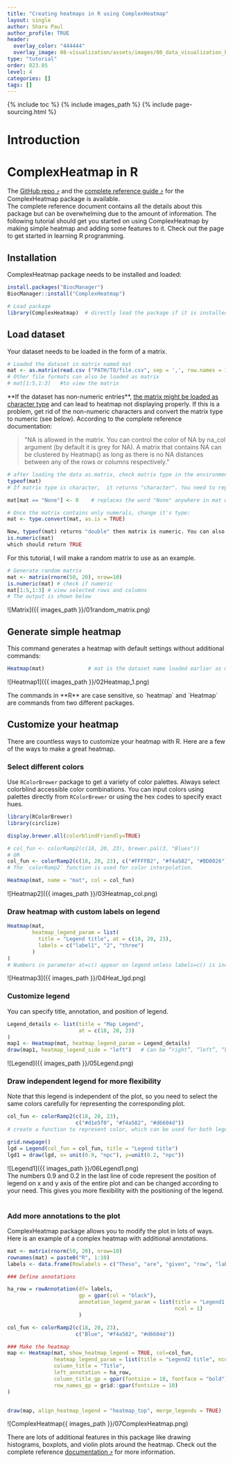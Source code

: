 ```yaml
---
title: "Creating heatmaps in R using ComplexHeatmap"
layout: single
author: Sharu Paul
author_profile: TRUE
header:
  overlay_color: "444444"
  overlay_image: 08-visualization/assets/images/08_data_visualization_banner.png
type: "tutorial"
order: 823.05
level: 4
categories: []
tags: []
---
```


{% include toc %}
{% include images_path %}
{% include page-sourcing.html %}


# Introduction

# ComplexHeatmap in R
The <a href="https://github.com/jokergoo/ComplexHeatmap" target="_blank">GitHub repo ⤴</a> and the <a href="https://jokergoo.github.io/ComplexHeatmap-reference/book/" target="_blank">complete reference guide ⤴</a> for the ComplexHeatmap package is available. <br>
The complete reference document contains all the details about this package but can be overwhelming due to the amount of information. The following tutorial should get you started on using ComplexHeatmap by making simple heatmap and adding some features to it. Check out the <a class="t-links" href="541"></a> page to get started in learning R programming.<br>

## Installation
ComplexHeatmap package needs to be installed and loaded: <br>
```r
install.packages("BiocManager")
BiocManager::install("ComplexHeatmap")

# Load package
library(ComplexHeatmap)  # directly load the package if it is installed already
```


## Load dataset
Your dataset needs to be loaded in the form of a matrix.

```r
# Loaded the dataset in matrix named mat
mat <- as.matrix(read.csv ("PATH/TO/file.csv", sep = ',', row.names = 1, header=T))
# Other file formats can also be loaded as matrix
# mat[1:5,1:3]   #to view the matrix
```

<div class="warning" markdown="1">
**If the dataset has non-numeric entries**, <u>the matrix might be loaded as character type</u> and can lead to heatmap not displaying properly. If this is a problem, get rid of the non-numeric characters and convert the matrix type to numeric (see below). <base class="mb">
According to the complete reference documentation: <base class="mb">
<blockquote class="mb-0 mt-0">"NA is allowed in the matrix. You can control the color of NA by na_col argument (by default it is grey for NA). A matrix that contains NA can be clustered by Heatmap() as long as there is no NA distances between any of the rows or columns respectively."</blockquote>
</div>

```r
# after loading the data as.matrix, check matrix type in the environment panel in RStudio or by using:
typeof(mat)
# If matrix type is character,  it returns "character". You need to replace any characters with numbers.

mat[mat == "None"] <- 0    # replaces the word "None" anywhere in mat with 0

# Once the matrix contains only numerals, change it's type:
mat <- type.convert(mat, as.is = TRUE)

Now, typeof(mat) returns "double" then matrix is numeric. You can also use
is.numeric(mat)
which should return TRUE
```

For this tutorial, I will make a random matrix to use as an example. <br>

```r
# Generate random matrix
mat <- matrix(rnorm(50, 20), nrow=10)
is.numeric(mat) # check if numeric
mat[1:5,1:3] # view selected rows and columns
# The output is shown below
```

![Matrix]({{ images_path }}/01random_matrix.png)
<br>

## Generate simple heatmap
This command generates a heatmap with default settings without additional commands: <br>

```r
Heatmap(mat)              # mat is the dataset name loaded earlier as matrix
```

![Heatmap1]({{ images_path }}/02Heatmap_1.png)
<br>

<div class="warning" markdown="1">
The commands in **R** are case sensitive, so `heatmap` and `Heatmap` are commands from two different packages.
</div>


## Customize your heatmap
There are countless ways to customize your heatmap with R. Here are a few of the ways to make a great heatmap. <br>

### Select different colors

Use `RColorBrewer` package to get a variety of color palettes. Always select colorblind accessible color combinations. You can input colors using palettes directly from `RColorBrewer` or using the hex codes to specify exact hues. <br>

```r
library(RColorBrewer)
library(circlize)

display.brewer.all(colorblindFriendly=TRUE)

# col_fun <- colorRamp2(c(18, 20, 23), brewer.pal(3, "Blues"))
# OR
col_fun <- colorRamp2(c(18, 20, 23), c("#FFFFB2", "#f4a582", "#BD0026"))
# The `colorRamp2` function is used for color interpolation.

Heatmap(mat, name = "mat", col = col_fun)
```

![Heatmap2]({{ images_path }}/03Heatmap_col.png)
<br>

### Draw heatmap with custom labels on legend

```r
Heatmap(mat,
        heatmap_legend_param = list(
          title = "Legend title", at = c(18, 20, 23),
          labels = c("label1", "2", "three")
        )
)
# Numbers in parameter at=c() appear on legend unless labels=c() is included.
```

![Heatmap3]({{ images_path }}/04Heat_lgd.png)
<br>

### Customize legend
You can specify title, annotation, and position of legend. <br>

```r
Legend_details <- list(title = "Map Legend",
                       at = c(18, 20, 23)
)
map1 <- Heatmap(mat, heatmap_legend_param = Legend_details)
draw(map1, heatmap_legend_side = "left")   # Can be “right”, “left”, “bottom”, “top”
```

![Legend]({{ images_path }}/05Legend.png)

### Draw independent legend for more flexibility
Note that this legend is independent of the plot, so you need to select the same colors carefully for representing the corresponding plot. <br>

```r
col_fun <- colorRamp2(c(18, 20, 23),
                      c("#d1e5f0", "#f4a582", "#d6604d"))
# create a function to represent color, which can be used for both legend and heatmap to avoid selecting different colors for both

grid.newpage()
lgd = Legend(col_fun = col_fun, title = "Legend title")
lgd1 = draw(lgd, x= unit(0.9, "npc"), y=unit(0.2, "npc"))
```

![Legend1]({{ images_path }}/06Legend1.png)
<br>
The numbers 0.9 and 0.2 in the last line of code represent the position of legend on x and y axis of the entire plot and can be changed according to your need. This gives you more flexibility with the positioning of the legend. <br>
<br>
### Add more annotations to the plot
ComplexHeatmap package allows you to modify the plot in lots of ways. Here is an example of a complex heatmap with additional annotations.

```r
mat <- matrix(rnorm(50, 20), nrow=10)
rownames(mat) = paste0("R", 1:10)
labels <- data.frame(Rowlabels = c("These", "are", "given", "row", "labels", "These", "are", "given", "row", "labels"))

### Define annotations

ha_row = rowAnnotation(df= labels,
                       gp = gpar(col = "black"),
                       annotation_legend_param = list(title = "Legend1 title",
                                                      ncol = 1)
                       )

col_fun <- colorRamp2(c(18, 20, 23),
                      c("Blue", "#f4a582", "#d6604d"))

### Make the heatmap
map <- Heatmap(mat, show_heatmap_legend = TRUE, col=col_fun,
               heatmap_legend_param = list(title = "Legend2 title", ncol = 1),
               column_title = "Title",
               left_annotation = ha_row,
               column_title_gp = gpar(fontsize = 18, fontface = "bold"),
               row_names_gp = grid::gpar(fontsize = 10)
)


draw(map, align_heatmap_legend = "heatmap_top", merge_legends = TRUE)
```

![ComplexHeatmap{{ images_path }}/07ComplexHeatmap.png)
<br>

There are lots of additional features in this package like drawing histograms, boxplots, and violin plots around the heatmap. Check out the complete reference <a href="https://jokergoo.github.io/ComplexHeatmap-reference/book/" target="_blank">documentation ⤴</a> for more information. <br> <br>
